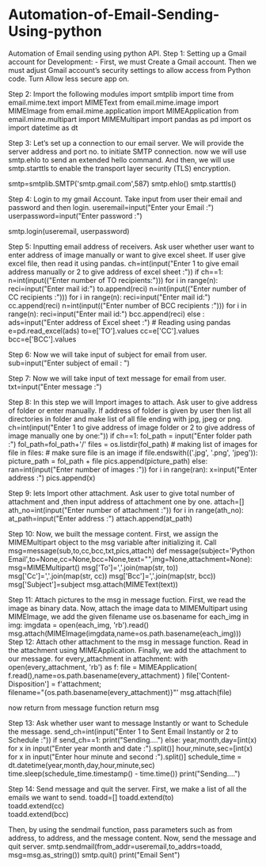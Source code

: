 # Automation-of-Email-Sending-Using-python
Automation of  Email sending using python API.
Step 1: Setting up a Gmail account for Development: -
First, we must Create a Gmail account.
Then we must adjust Gmail account’s security settings to allow access from Python code.
Turn Allow less secure app on.

Step 2: Import the following modules
import smtplib
import time
from email.mime.text import MIMEText
from email.mime.image import MIMEImage
from email.mime.application import MIMEApplication
from email.mime.multipart import MIMEMultipart
import pandas as pd
import os
import datetime as dt

Step 3: Let’s set up a connection to our email server.
We will provide the server address and port no. to initiate SMTP connection.
now we will use smtp.ehlo to send an extended hello command.
And then, we will use smtp.starttls to enable the  transport layer security (TLS) encryption.

smtp=smtplib.SMTP('smtp.gmail.com',587)
smtp.ehlo()
smtp.starttls()

Step 4: Login to my gmail Account.
Take input from user their email and password and then login.
useremail=input("Enter your Email :")
userpassword=input("Enter password :")
 
smtp.login(useremail, userpassword)

Step 5: Inputting email address of receivers.
Ask user whether user want to enter address of image manually or want to give excel sheet.
If user give excel file, then read it using pandas.
ch=int(input("Enter 1 to give email address manually or  2 to give address of excel sheet :"))
if ch==1:
    n=int(input(("Enter number of TO recipients:")))
    for i in range(n):
        reci=input("Enter mail id:")
        to.append(reci)
    n=int(input(("Enter number of CC recipients :")))
    for i in range(n):
        reci=input("Enter mail id:")
        cc.append(reci)
    n=int(input(("Enter number of BCC recipients :")))
    for i in range(n):
        reci=input("Enter mail id:")
        bcc.append(reci)
else :
    ads=input("Enter address of Excel sheet :") 
    # Reading using pandas
    e=pd.read_excel(ads)
    to=e['TO'].values
    cc=e['CC'].values
    bcc=e['BCC'].values

Step 6: Now we will take input of subject for email from user.
sub=input("Enter subject of email : ")

Step 7: Now we will take input of text message for email from user.
txt=input("Enter message :")

Step 8: In this step we will Import images to attach.
Ask user to give address of folder or enter manually.
If address of folder is given by user then list all directories in folder and make list of all file ending with jpg, jpeg or png.
ch=int(input("Enter 1 to give address of image folder or 2 to give address of image manually one by one:"))
if ch==1:
    fol_path = input("Enter folder path :")
    fol_path=fol_path+'/'
    files = os.listdir(fol_path)
    # making list of images
    for file in files:
        # make sure file is an image
        if file.endswith(('.jpg', '.png', 'jpeg')):
            picture_path = fol_path + file
            pics.append(picture_path)
else:
    ran=int(input("Enter number of images :"))
    for i in range(ran):
        x=input("Enter address :")
        pics.append(x)

Step 9: lets Import other attachment.
Ask user to give total number of attachment and ,then input address of attachment one by one.
attach=[]
ath_no=int(input("Enter number of attachment :"))
for i in range(ath_no):
    at_path=input("Enter address :")
    attach.append(at_path)

Step 10: Now, we built the message content.
First, we assign the MIMEMultipart object to the msg variable after initializing it.
Call msg=message(sub,to,cc,bcc,txt,pics,attach)
def message(subject='Python  Email',to=None,cc=None,bcc=None,text="",img=None,attachment=None):
    msg=MIMEMultipart()
    msg['To']=','.join(map(str, to))
    msg['Cc']=','.join(map(str, cc))
    msg['Bcc']=','.join(map(str, bcc))
    msg['Subject']=subject
    msg.attach(MIMEText(text))

Step 11: Attach pictures to the msg in message fuction.
First, we read the image as binary data.
Now, attach the image data to MIMEMultipart using MIMEImage, we add the given filename use os.basename
	for each_img in img:
            imgdata = open(each_img, 'rb').read()  
            msg.attach(MIMEImage(imgdata,name=os.path.basename(each_img)))
Step 12: Attach other attachment to the msg in message function.
Read in the attachment using MIMEApplication.
Finally, we add the attachment to our message.
for every_attachment in attachment:
            with open(every_attachment, 'rb') as f:
                file = MIMEApplication(
                    f.read(),name=os.path.basename(every_attachment) )
            file['Content-Disposition'] = f'attachment;\
            filename="{os.path.basename(every_attachment)}"'
            msg.attach(file)

now return from message function
return msg

Step 13: Ask whether user want to message Instantly or want to Schedule the message.
send_ch=int(input("Enter 1 to Sent Email Instantly or 2 to Schedule :"))
if send_ch==1:
    print("Sending....")
else:
    year,month,day=[int(x) for x in input("Enter year month and date :").split()]
    hour,minute,sec=[int(x) for x in input("Enter hour minute and second :").split()]
    schedule_time = dt.datetime(year,month,day,hour,minute,sec) 
    time.sleep(schedule_time.timestamp() - time.time())
    print("Sending....")

Step 14: Send message and quit the server.
First, we make a list of all the emails we want to send.
toadd=[]
toadd.extend(to)                              
toadd.extend(cc)                              
toadd.extend(bcc)

Then, by using the sendmail function, pass parameters such as from address, to address, and the message content. Now, send the message and quit server.
smtp.sendmail(from_addr=useremail,to_addrs=toadd, msg=msg.as_string())
smtp.quit()
print("Email Sent")
